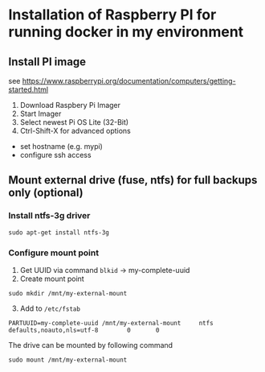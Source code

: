 # Installation of Raspberry PI for running docker in my environment
 
## Install PI image
 
see https://www.raspberrypi.org/documentation/computers/getting-started.html
 
1. Download Raspbery Pi Imager
2. Start Imager
3. Select newest Pi OS Lite (32-Bit)
4. Ctrl-Shift-X for advanced options
  - set hostname (e.g. mypi)
  - configure ssh access

## Mount external drive (fuse, ntfs) for full backups only (optional)

### Install ntfs-3g driver
```
sudo apt-get install ntfs-3g
```

### Configure mount point

1. Get UUID via command `blkid` -> my-complete-uuid
2. Create mount point

```
sudo mkdir /mnt/my-external-mount
```

3. Add to `/etc/fstab`

```
PARTUUID=my-complete-uuid /mnt/my-external-mount     ntfs    defaults,noauto,nls=utf-8        0       0
```

The drive can be mounted by following command

```
sudo mount /mnt/my-external-mount
